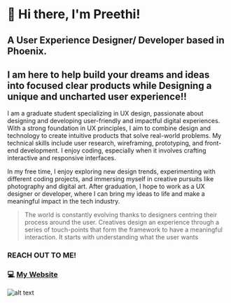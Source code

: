 # 👋 Hi there, I'm Preethi!

## A User Experience Designer/ Developer based in Phoenix.
## I am here to help build your dreams and ideas into focused clear products while Designing a unique and uncharted user experience!!

I am a graduate student specializing in UX design, passionate about designing and developing user-friendly and impactful digital experiences. With a strong foundation in UX principles, I aim to combine design and technology to create intuitive products that solve real-world problems. My technical skills include user research, wireframing, prototyping, and front-end development. I enjoy coding, especially when it involves crafting interactive and responsive interfaces. 

In my free time, I enjoy exploring new design trends, experimenting with different coding projects, and immersing myself in creative pursuits like photography and digital art. After graduation, I hope to work as a UX designer or developer, where I can bring my ideas to life and make a meaningful impact in the tech industry.

> The world is constantly evolving thanks to designers centring their process around the user. Creatives design an experience through a series of touch-points that form the framework to have a meaningful interaction. It starts with understanding what the user wants

### REACH OUT TO ME!
### 💻 [My Website](https://preethiuxdesigner.squarespace.com/)
![alt text](/Users/preethivarshavenkatesh/Downloads/image.jpg)


<!--
**Preethi-venkatesh/Preethi-venkatesh** is a ✨ _special_ ✨ repository because its `README.md` (this file) appears on your GitHub profile.

Here are some ideas to get you started:

- 🔭 I’m currently working on ...
- 🌱 I’m currently learning ...
- 👯 I’m looking to collaborate on ...
- 🤔 I’m looking for help with ...
- 💬 Ask me about ...
- 📫 How to reach me: ...
- 😄 Pronouns: ...
- ⚡ Fun fact: ...
-->
